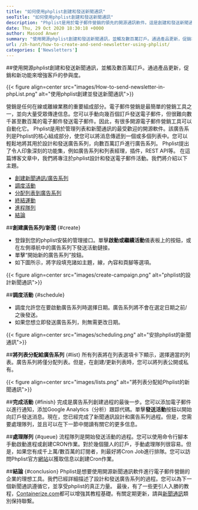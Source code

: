 ```yaml
---
title: "如何使用phplist創建和發送新聞通訊" 
seoTitle: "如何使用phplist創建和發送新聞通訊" 
description: "Phplist是用於電子郵件營銷的領先的開源通訊軟件。這是創建和發送新聞通訊活動的初學者指南。" 
date: Thu, 29 Oct 2020 18:30:18 +0000
author: Masood Anwer
summary: "使用開源phplist創建和發送新聞通訊，並觸及數百萬訂戶。通過產品更新，促銷和新功能來增強客戶的參與度。" 
url: /zh-hant/how-to-create-and-send-newsletter-using-phplist/
categories: ['Newsletters']
---
```


##使用開源phplist創建和發送新聞通訊，並觸及數百萬訂戶。通過產品更新，促銷和新功能來增強客戶的參與度。

{{< figure align=center src="images/How-to-send-newsletter-in-phpList.png" alt="使用phplist創建並發送新聞通訊">}}

營銷是任何在線或離線業務的重要組成部分。電子郵件營銷是最簡單的營銷工具之一，並向大量受眾傳達信息。您可以手動向幾百個訂戶發送電子郵件，但很難向數千甚至數百萬的電子郵件發送電子郵件。因此，有很多開源電子郵件營銷工具可以自動化它。
Phplist是用於管理列表和新聞通訊的最受歡迎的開源軟件。該廣告系列是Phplist的核心組成部分，使您可以將消息傳遞到一個或多個列表中。您可以輕鬆地將其用於設計和發送廣告系列，向數百萬訂戶進行廣告系列。 Phplist提出了令人印象深刻的功能集，例如廣告系列和列表經理，插件，REST API等。
在這篇博客文章中，我們將專注於phplist設計和發送電子郵件活動。我們將介紹以下主題。
  * [創建新聞通訊/廣告系列][2]
  * [調度活動][3]
  * [分配列表到廣告系列][4]
  * [終結運動][5]
  * [進程隊列][6]
  * [結論][7]

##**創建廣告系列/新聞** {#create}
* 登錄到您的phplist安裝的管理接口。單擊**啟動或繼續活動**儀表板上的按鈕，或在左側導航中的廣告系列下發送活動鏈接。
* 單擊“開始新的廣告系列”按鈕。
* 如下圖所示，將字段填充諸如主題，線，內容和頁腳等選項。

{{< figure align=center src="images/create-campaign.png" alt="phplist的設計新聞通訊">}}


##**調度活動** {#schedule}
* 調度允許您在要啟動廣告系列時選擇日期。廣告系列將不會在選定日期之前/之後發送。
* 如果您想立即發送廣告系列，則無需更改日期。

{{< figure align=center src="images/scheduling.png" alt="安排phplist的新聞通訊">}}


##**將列表分配給廣告系列** {#list}
所有列表將在列表選項卡下顯示，選擇適當的列表。廣告系列將僅分配列表。但是，在創建/更新列表時，您可以將列表公開或私有。

{{< figure align=center src="images/lists.png" alt="將列表分配給Phplist的新聞通訊">}}


##**完成活動** {#finish}
完成是廣告系列創建過程的最後一步。您可以添加電子郵件以進行通知，添加Google Analytics（分析）跟踪代碼。單擊**發送活動**按鈕以開始向訂戶發送消息。現在，您已經完成了新聞通訊設計和廣告系列過程。但是，您需要處理隊列，並且可以在下一節中閱讀有關它的更多信息。

##**處理隊列** {#queue}
流程隊列是開始發送活動的過程。您可以使用命令行腳本手動啟動進程或創建CRON作業。對於幾個獵人的訂戶，手動處理隊列很容易。但是，如果您有成千上萬/數百萬的訂閱者，則最好將Cron Job進行排隊。您可以訪問Phplist官方[網站][8]以獲取信息以創建Cron作業。

##**結論** {#conclusion}
Phplist是想要使用開源新聞通訊軟件進行電子郵件營銷的企業的理想工具。我們已經詳細描述了設計和發送廣告系列的過程。您可以為下一個新聞通訊遵循它，並享受phplist的真正力量。
最後，有了一些更引人入勝的教程，[Containerize.com][9]都可以增強其教程基礎。有關定期更新，請與[新聞通訊][10]類別保持聯繫。

  
[1]: https://products.containerize.com/newsletter/phplist
[2]: #create
[3]: #schedule
[4]: #list
[5]: #finish
[6]: #queue
[7]: #conclusion
[8]: https://www.phplist.org/manual/books/phplist-manual/page/setting-up-your-cron
[9]: https://containerize.com
[10]: https://blog.containerize.com/category/newsletter/
